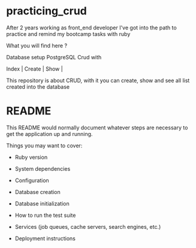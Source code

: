 # practicing_crud
After 2 years working as front_end developer I've got into the path to practice and remind my bootcamp tasks with ruby

What you will find here ? 

Database setup PostgreSQL
Crud with 

Index |
Create |
Show |

This repository is about CRUD, with it you can create, show and see all list created into the database

# README

This README would normally document whatever steps are necessary to get the
application up and running.

Things you may want to cover:

* Ruby version

* System dependencies

* Configuration

* Database creation

* Database initialization

* How to run the test suite

* Services (job queues, cache servers, search engines, etc.)

* Deployment instructions
